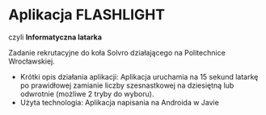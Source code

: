 # Aplikacja FLASHLIGHT
czyli **Informatyczna latarka**

Zadanie rekrutacyjne do koła Solvro działającego na Politechnice Wrocławskiej.

- Krótki opis działania aplikacji: Aplikacja uruchamia na 15 sekund latarkę po prawidłowej zamianie liczby szesnastkowej na dziesiętną lub odwrotnie (możliwe 2 tryby do wyboru). 
- Użyta technologia: Aplikacja napisania na Androida w Javie 
